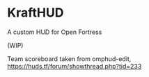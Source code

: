 # KraftHUD

A custom HUD for Open Fortress

(WIP)

Team scoreboard taken from omphud-edit, https://huds.tf/forum/showthread.php?tid=233
